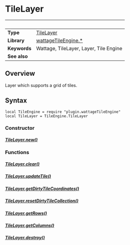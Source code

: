 # TileLayer

|                      | &nbsp;
| -------------------- | ---------------------------------------------------------------
| __Type__             | [TileLayer](type_tileLayer.markdown)
| __Library__          | [wattageTileEngine.*](../Readme.markdown)
| __Keywords__         | Wattage, TileLayer, Layer, Tile Engine
| __See also__         |

## Overview

Layer which supports a grid of tiles.

## Syntax

	local TileEngine = require "plugin.wattageTileEngine"
	local TileLayer = TileEngine.TileLayer

### Constructor

##### [TileLayer.new()](new.markdown)

### Functions

##### [TileLayer.clear()](clear.markdown)

##### [TileLayer.updateTile()](updateTile.markdown)

##### [TileLayer.getDirtyTileCoordinates()](getDirtyTileCoordinates.markdown)

##### [TileLayer.resetDirtyTileCollection()](resetDirtyTileCollection.markdown)

##### [TileLayer.getRows()](getRows.markdown)

##### [TileLayer.getColumns()](getColumns.markdown)

##### [TileLayer.destroy()](destroy.markdown)